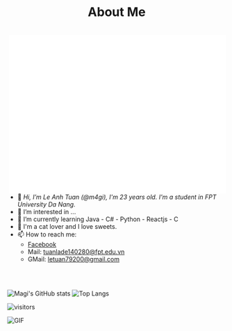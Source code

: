 
<h1 align="center"> About Me </h1>
<br/>  
<img align="right" alt="GIF" src="https://github.com/m4gi/m4gi/blob/main/fox.gif?raw=true"/>


- 👋<i> Hi, I’m Le Anh Tuan (@m4gi), I'm 23 years old. I'm a student in FPT University Da Nang. </i>
- 👀 I’m interested in ...
- 🌱 I’m currently learning Java - C# - Python - Reactjs - C
- 💞️ I'm a cat lover and I love sweets.
- 📫 How to reach me:
  - [Facebook](https://www.facebook.com/letuan7920)
  - Mail: tuanlade140280@fpt.edu.vn
  - GMail: letuan79200@gmail.com

<br/>
<br/>

![Magi's GitHub stats](https://github-readme-stats.vercel.app/api?username=m4gi&show_icons=true&theme=radical)
![Top Langs](https://github-readme-stats.vercel.app/api/top-langs/?username=m4gi&layout=compact&theme=radical)
<br/>

![visitors](https://visitor-badge.laobi.icu/badge?page_id=m4gi.m4gi)

<img alt="GIF" src="https://github.com/m4gi/m4gi/blob/main/image.gif?raw=true" />

<!---
m4gi/m4gi is a ✨ special ✨ repository because its `README.md` (this file) appears on your GitHub profile.
You can click the Preview link to take a look at your changes.
--->
